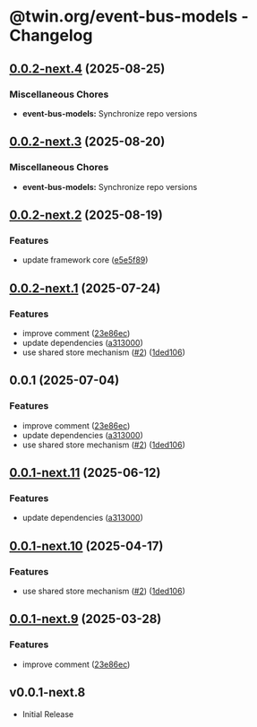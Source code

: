 # @twin.org/event-bus-models - Changelog

## [0.0.2-next.4](https://github.com/twinfoundation/event-bus/compare/event-bus-models-v0.0.2-next.3...event-bus-models-v0.0.2-next.4) (2025-08-25)


### Miscellaneous Chores

* **event-bus-models:** Synchronize repo versions

## [0.0.2-next.3](https://github.com/twinfoundation/event-bus/compare/event-bus-models-v0.0.2-next.2...event-bus-models-v0.0.2-next.3) (2025-08-20)


### Miscellaneous Chores

* **event-bus-models:** Synchronize repo versions

## [0.0.2-next.2](https://github.com/twinfoundation/event-bus/compare/event-bus-models-v0.0.2-next.1...event-bus-models-v0.0.2-next.2) (2025-08-19)


### Features

* update framework core ([e5e5f89](https://github.com/twinfoundation/event-bus/commit/e5e5f89bed3f615182de0f7ef76a1629d45d4152))

## [0.0.2-next.1](https://github.com/twinfoundation/event-bus/compare/event-bus-models-v0.0.2-next.0...event-bus-models-v0.0.2-next.1) (2025-07-24)


### Features

* improve comment ([23e86ec](https://github.com/twinfoundation/event-bus/commit/23e86ecb0ad7cc94b0ebf414e51c7ac1e7f0afd3))
* update dependencies ([a313000](https://github.com/twinfoundation/event-bus/commit/a313000b9c3264e8ed2602622219be2cefcf0474))
* use shared store mechanism ([#2](https://github.com/twinfoundation/event-bus/issues/2)) ([1ded106](https://github.com/twinfoundation/event-bus/commit/1ded10684e8fab4a5138231e9f2ab49e43590f00))

## 0.0.1 (2025-07-04)


### Features

* improve comment ([23e86ec](https://github.com/twinfoundation/event-bus/commit/23e86ecb0ad7cc94b0ebf414e51c7ac1e7f0afd3))
* update dependencies ([a313000](https://github.com/twinfoundation/event-bus/commit/a313000b9c3264e8ed2602622219be2cefcf0474))
* use shared store mechanism ([#2](https://github.com/twinfoundation/event-bus/issues/2)) ([1ded106](https://github.com/twinfoundation/event-bus/commit/1ded10684e8fab4a5138231e9f2ab49e43590f00))

## [0.0.1-next.11](https://github.com/twinfoundation/event-bus/compare/event-bus-models-v0.0.1-next.10...event-bus-models-v0.0.1-next.11) (2025-06-12)


### Features

* update dependencies ([a313000](https://github.com/twinfoundation/event-bus/commit/a313000b9c3264e8ed2602622219be2cefcf0474))

## [0.0.1-next.10](https://github.com/twinfoundation/event-bus/compare/event-bus-models-v0.0.1-next.9...event-bus-models-v0.0.1-next.10) (2025-04-17)


### Features

* use shared store mechanism ([#2](https://github.com/twinfoundation/event-bus/issues/2)) ([1ded106](https://github.com/twinfoundation/event-bus/commit/1ded10684e8fab4a5138231e9f2ab49e43590f00))

## [0.0.1-next.9](https://github.com/twinfoundation/event-bus/compare/event-bus-models-v0.0.1-next.8...event-bus-models-v0.0.1-next.9) (2025-03-28)


### Features

* improve comment ([23e86ec](https://github.com/twinfoundation/event-bus/commit/23e86ecb0ad7cc94b0ebf414e51c7ac1e7f0afd3))

## v0.0.1-next.8

- Initial Release
